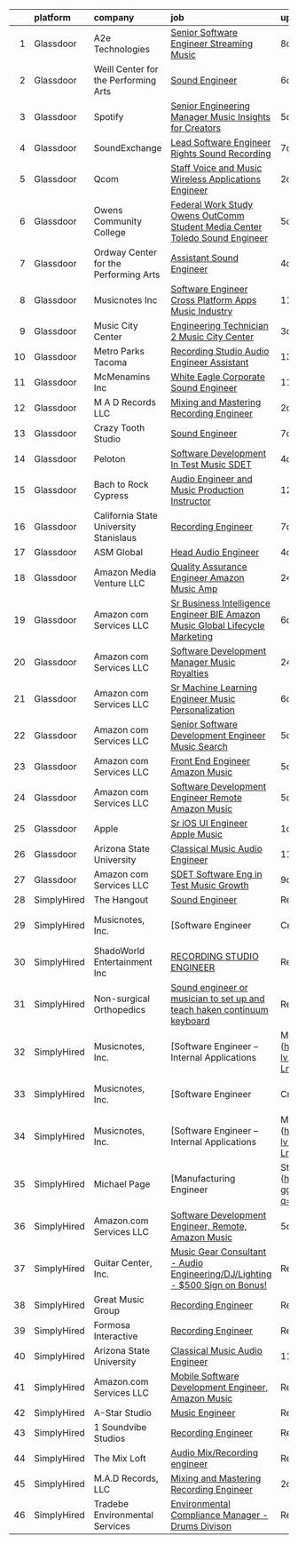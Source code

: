 

|    | platform    | company                                | job                                                                                                                                                                                                                                                                                                                                                                                                                                                                                                                                                                                                                                                                                                                                                                                                                                                                                                                                                                                                                                                                                                                                                                                                                                                                                                                                                   | update_time   | location            |
|---:|:------------|:---------------------------------------|:------------------------------------------------------------------------------------------------------------------------------------------------------------------------------------------------------------------------------------------------------------------------------------------------------------------------------------------------------------------------------------------------------------------------------------------------------------------------------------------------------------------------------------------------------------------------------------------------------------------------------------------------------------------------------------------------------------------------------------------------------------------------------------------------------------------------------------------------------------------------------------------------------------------------------------------------------------------------------------------------------------------------------------------------------------------------------------------------------------------------------------------------------------------------------------------------------------------------------------------------------------------------------------------------------------------------------------------------------|:--------------|:--------------------|
|  1 | Glassdoor   | A2e Technologies                       | [Senior Software Engineer  Streaming Music ](https://www.glassdoor.com/partner/jobListing.htm?pos=126&ao=1136043&s=58&guid=00000182c986d046af366ad67fd344d3&src=GD_JOB_AD&t=SR&vt=w&ea=1&cs=1_cacf07b9&cb=1661238432102&jobListingId=1008070692080&jrtk=3-0-1gb4odk3agfr1801-1gb4odk3sghrk800-d22245dfa3e12a86-)                                                                                                                                                                                                                                                                                                                                                                                                                                                                                                                                                                                                                                                                                                                                                                                                                                                                                                                                                                                                                                      | 8d            | Seattle, WA         |
|  2 | Glassdoor   | Weill Center for the Performing Arts   | [Sound Engineer](https://www.glassdoor.com/partner/jobListing.htm?pos=113&ao=1136043&s=58&guid=00000182c986d046af366ad67fd344d3&src=GD_JOB_AD&t=SR&vt=w&ea=1&cs=1_765f31bc&cb=1661238432101&jobListingId=1008073732344&jrtk=3-0-1gb4odk3agfr1801-1gb4odk3sghrk800-4906a36905a240fe-)                                                                                                                                                                                                                                                                                                                                                                                                                                                                                                                                                                                                                                                                                                                                                                                                                                                                                                                                                                                                                                                                  | 6d            | Sheboygan, WI       |
|  3 | Glassdoor   | Spotify                                | [Senior Engineering Manager  Music Insights for Creators](https://www.glassdoor.com/partner/jobListing.htm?pos=120&ao=1136043&s=58&guid=00000182c986d046af366ad67fd344d3&src=GD_JOB_AD&t=SR&vt=w&cs=1_dcdfc985&cb=1661238432102&jobListingId=1008076493793&jrtk=3-0-1gb4odk3agfr1801-1gb4odk3sghrk800-fefaf5b0f0c6d0af-)                                                                                                                                                                                                                                                                                                                                                                                                                                                                                                                                                                                                                                                                                                                                                                                                                                                                                                                                                                                                                              | 5d            | New York, NY        |
|  4 | Glassdoor   | SoundExchange                          | [Lead Software Engineer  Rights Sound Recording ](https://www.glassdoor.com/partner/jobListing.htm?pos=123&ao=1136043&s=58&guid=00000182c986d046af366ad67fd344d3&src=GD_JOB_AD&t=SR&vt=w&cs=1_234b7440&cb=1661238432102&jobListingId=1008071807412&jrtk=3-0-1gb4odk3agfr1801-1gb4odk3sghrk800-b6c59cac365880ba-)                                                                                                                                                                                                                                                                                                                                                                                                                                                                                                                                                                                                                                                                                                                                                                                                                                                                                                                                                                                                                                      | 7d            | Remote              |
|  5 | Glassdoor   | Qcom                                   | [Staff Voice and Music Wireless Applications Engineer](https://www.glassdoor.com/partner/jobListing.htm?pos=105&ao=1136043&s=58&guid=00000182c986d046af366ad67fd344d3&src=GD_JOB_AD&t=SR&vt=w&cs=1_fc2d34c0&cb=1661238432100&jobListingId=1008082683202&jrtk=3-0-1gb4odk3agfr1801-1gb4odk3sghrk800-b226a5106e9df6db-)                                                                                                                                                                                                                                                                                                                                                                                                                                                                                                                                                                                                                                                                                                                                                                                                                                                                                                                                                                                                                                 | 2d            | San Jose, CA        |
|  6 | Glassdoor   | Owens Community College                | [Federal Work Study  Owens OutComm Student Media Center Toledo  Sound Engineer](https://www.glassdoor.com/partner/jobListing.htm?pos=115&ao=1136043&s=58&guid=00000182c986d046af366ad67fd344d3&src=GD_JOB_AD&t=SR&vt=w&cs=1_5c552061&cb=1661238432101&jobListingId=1008076523041&jrtk=3-0-1gb4odk3agfr1801-1gb4odk3sghrk800-4ada3dd420aafbd1-)                                                                                                                                                                                                                                                                                                                                                                                                                                                                                                                                                                                                                                                                                                                                                                                                                                                                                                                                                                                                        | 5d            | Toledo, OH          |
|  7 | Glassdoor   | Ordway Center for the Performing Arts  | [Assistant Sound Engineer](https://www.glassdoor.com/partner/jobListing.htm?pos=112&ao=1136043&s=58&guid=00000182c986d046af366ad67fd344d3&src=GD_JOB_AD&t=SR&vt=w&ea=1&cs=1_5b3afabb&cb=1661238432101&jobListingId=1008079532547&jrtk=3-0-1gb4odk3agfr1801-1gb4odk3sghrk800-5856df3a239138d6-)                                                                                                                                                                                                                                                                                                                                                                                                                                                                                                                                                                                                                                                                                                                                                                                                                                                                                                                                                                                                                                                        | 4d            | Saint Paul, MN      |
|  8 | Glassdoor   | Musicnotes  Inc                        | [Software Engineer   Cross Platform Apps   Music Industry](https://www.glassdoor.com/partner/jobListing.htm?pos=101&ao=1110586&s=58&guid=00000182c986d046af366ad67fd344d3&src=GD_JOB_AD&t=SR&vt=w&ea=1&cs=1_ae89a8bb&cb=1661238432100&jobListingId=1008067368242&cpc=0C139D4CAD5A6DB2&jrtk=3-0-1gb4odk3agfr1801-1gb4odk3sghrk800-e171e5a85bb6462c--6NYlbfkN0AzOvrGu_UugWgn3GqKRF9Dlu_Ew02IZ-2nOt7BxrJX_T9UyePuI4_eSA9dYE24Ro-DFYisjcrrJvnhkC_jcplk_fuPq1eQhYKVGE5Yr45F8QB9Fb0xbh6VTVKyPOCp_L9i2wi79_pybUfwGBDH2ZiKUA5hML8qZIM2-j4Va3zVneCVXGMXCBsvODHOMcfeYzlI656rv_sA736ZBOztjgs6vRuSKmTFqohJHrwCMfK9uwijPuErfo0O-dWbXcesFpv0GbDFTop0Bnoipp21VDuzZUyiJKBFNbm919M7ALkI2QFnbTQ3p98ZD7OK9BRnhzPqt2R1wX0wR79fs4JKnyBbhSEWAq53rNDEPcyWuesKnCkOZfl3imZMwWk8gq_CbgUqipOH6ADcK4zMRGM6rgEebuTKSgD2B9yQdr5Na76JIlnaBFZ2rjbXkKFuRY2cCYNwTXdDpDJ43PPKSq_WfBHAxesPZX16nIDeUDQ3xYfJ6EmNBoW9oyX4QkhEDsqeG2C8-Md0iMXQC3Atx_AOM_39GZK_N1wXjlE%3D)                                                                                                                                                                                                                                                                                                                                                                                                                     | 11d           | Remote              |
|  9 | Glassdoor   | Music City Center                      | [Engineering Technician 2   Music City Center](https://www.glassdoor.com/partner/jobListing.htm?pos=122&ao=1136043&s=58&guid=00000182c986d046af366ad67fd344d3&src=GD_JOB_AD&t=SR&vt=w&ea=1&cs=1_278377f9&cb=1661238432102&jobListingId=1008081103182&jrtk=3-0-1gb4odk3agfr1801-1gb4odk3sghrk800-7b7f49e13b736bab-)                                                                                                                                                                                                                                                                                                                                                                                                                                                                                                                                                                                                                                                                                                                                                                                                                                                                                                                                                                                                                                    | 3d            | Nashville, TN       |
| 10 | Glassdoor   | Metro Parks Tacoma                     | [Recording Studio   Audio Engineer   Assistant](https://www.glassdoor.com/partner/jobListing.htm?pos=127&ao=1136043&s=58&guid=00000182c986d046af366ad67fd344d3&src=GD_JOB_AD&t=SR&vt=w&cs=1_059312d0&cb=1661238432104&jobListingId=1008063971098&jrtk=3-0-1gb4odk3agfr1801-1gb4odk3sghrk800-82c3ab8a888c22a7-)                                                                                                                                                                                                                                                                                                                                                                                                                                                                                                                                                                                                                                                                                                                                                                                                                                                                                                                                                                                                                                        | 13d           | Tacoma, WA          |
| 11 | Glassdoor   | McMenamins  Inc                        | [White Eagle Corporate Sound Engineer](https://www.glassdoor.com/partner/jobListing.htm?pos=116&ao=1136043&s=58&guid=00000182c986d046af366ad67fd344d3&src=GD_JOB_AD&t=SR&vt=w&cs=1_6573e1cf&cb=1661238432102&jobListingId=1008067513994&jrtk=3-0-1gb4odk3agfr1801-1gb4odk3sghrk800-44081700c6343591-)                                                                                                                                                                                                                                                                                                                                                                                                                                                                                                                                                                                                                                                                                                                                                                                                                                                                                                                                                                                                                                                 | 11d           | Portland, OR        |
| 12 | Glassdoor   | M A D Records  LLC                     | [Mixing and Mastering Recording Engineer](https://www.glassdoor.com/partner/jobListing.htm?pos=103&ao=1136043&s=58&guid=00000182c986d046af366ad67fd344d3&src=GD_JOB_AD&t=SR&vt=w&ea=1&cs=1_f1a0cebc&cb=1661238432100&jobListingId=1008082851002&jrtk=3-0-1gb4odk3agfr1801-1gb4odk3sghrk800-1ef587c60b88b873-)                                                                                                                                                                                                                                                                                                                                                                                                                                                                                                                                                                                                                                                                                                                                                                                                                                                                                                                                                                                                                                         | 2d            | Las Vegas, NV       |
| 13 | Glassdoor   | Crazy Tooth Studio                     | [Sound Engineer](https://www.glassdoor.com/partner/jobListing.htm?pos=106&ao=1136043&s=58&guid=00000182c986d046af366ad67fd344d3&src=GD_JOB_AD&t=SR&vt=w&ea=1&cs=1_da090b3b&cb=1661238432101&jobListingId=1008072463616&jrtk=3-0-1gb4odk3agfr1801-1gb4odk3sghrk800-f5d2c4a718942a67-)                                                                                                                                                                                                                                                                                                                                                                                                                                                                                                                                                                                                                                                                                                                                                                                                                                                                                                                                                                                                                                                                  | 7d            | Reno, NV            |
| 14 | Glassdoor   | Peloton                                | [Software Development In Test   Music  SDET ](https://www.glassdoor.com/partner/jobListing.htm?pos=114&ao=1136043&s=58&guid=00000182c986d046af366ad67fd344d3&src=GD_JOB_AD&t=SR&vt=w&ea=1&cs=1_3bda71dd&cb=1661238432101&jobListingId=1008078798511&jrtk=3-0-1gb4odk3agfr1801-1gb4odk3sghrk800-c188b00975dabe46-)                                                                                                                                                                                                                                                                                                                                                                                                                                                                                                                                                                                                                                                                                                                                                                                                                                                                                                                                                                                                                                     | 4d            | Atlanta, GA         |
| 15 | Glassdoor   | Bach to Rock Cypress                   | [Audio Engineer and Music Production Instructor](https://www.glassdoor.com/partner/jobListing.htm?pos=118&ao=1136043&s=58&guid=00000182c986d046af366ad67fd344d3&src=GD_JOB_AD&t=SR&vt=w&ea=1&cs=1_506422ea&cb=1661238432102&jobListingId=1008065309403&jrtk=3-0-1gb4odk3agfr1801-1gb4odk3sghrk800-35a1e42543f182e4-)                                                                                                                                                                                                                                                                                                                                                                                                                                                                                                                                                                                                                                                                                                                                                                                                                                                                                                                                                                                                                                  | 12d           | Cypress, TX         |
| 16 | Glassdoor   | California State University Stanislaus | [Recording Engineer](https://www.glassdoor.com/partner/jobListing.htm?pos=125&ao=1136043&s=58&guid=00000182c986d046af366ad67fd344d3&src=GD_JOB_AD&t=SR&vt=w&cs=1_149645f2&cb=1661238432102&jobListingId=1008072092650&jrtk=3-0-1gb4odk3agfr1801-1gb4odk3sghrk800-c45e8aecef8da5d2-)                                                                                                                                                                                                                                                                                                                                                                                                                                                                                                                                                                                                                                                                                                                                                                                                                                                                                                                                                                                                                                                                   | 7d            | Turlock, CA         |
| 17 | Glassdoor   | ASM Global                             | [Head Audio Engineer](https://www.glassdoor.com/partner/jobListing.htm?pos=111&ao=1136043&s=58&guid=00000182c986d046af366ad67fd344d3&src=GD_JOB_AD&t=SR&vt=w&cs=1_365d5648&cb=1661238432101&jobListingId=1008079907544&jrtk=3-0-1gb4odk3agfr1801-1gb4odk3sghrk800-0804dc700544879d-)                                                                                                                                                                                                                                                                                                                                                                                                                                                                                                                                                                                                                                                                                                                                                                                                                                                                                                                                                                                                                                                                  | 4d            | Tacoma, WA          |
| 18 | Glassdoor   | Amazon Media Venture LLC               | [Quality Assurance Engineer   Amazon Music  Amp](https://www.glassdoor.com/partner/jobListing.htm?pos=107&ao=1136043&s=58&guid=00000182c986d046af366ad67fd344d3&src=GD_JOB_AD&t=SR&vt=w&cs=1_85faa086&cb=1661238432101&jobListingId=1008086504695&jrtk=3-0-1gb4odk3agfr1801-1gb4odk3sghrk800-7523a481ea660ac7-)                                                                                                                                                                                                                                                                                                                                                                                                                                                                                                                                                                                                                                                                                                                                                                                                                                                                                                                                                                                                                                       | 24h           | Culver City, CA     |
| 19 | Glassdoor   | Amazon com Services LLC                | [Sr  Business Intelligence Engineer  BIE   Amazon Music  Global Lifecycle Marketing](https://www.glassdoor.com/partner/jobListing.htm?pos=121&ao=1136043&s=58&guid=00000182c986d046af366ad67fd344d3&src=GD_JOB_AD&t=SR&vt=w&cs=1_e673461f&cb=1661238432102&jobListingId=1008073700991&jrtk=3-0-1gb4odk3agfr1801-1gb4odk3sghrk800-e872857eb0fee584-)                                                                                                                                                                                                                                                                                                                                                                                                                                                                                                                                                                                                                                                                                                                                                                                                                                                                                                                                                                                                   | 6d            | Culver City, CA     |
| 20 | Glassdoor   | Amazon com Services LLC                | [Software Development Manager  Music Royalties](https://www.glassdoor.com/partner/jobListing.htm?pos=124&ao=1136043&s=58&guid=00000182c986d046af366ad67fd344d3&src=GD_JOB_AD&t=SR&vt=w&cs=1_ae7a7414&cb=1661238432102&jobListingId=1008084966267&jrtk=3-0-1gb4odk3agfr1801-1gb4odk3sghrk800-ef39db2e1ec86342-)                                                                                                                                                                                                                                                                                                                                                                                                                                                                                                                                                                                                                                                                                                                                                                                                                                                                                                                                                                                                                                        | 24h           | San Francisco, CA   |
| 21 | Glassdoor   | Amazon com Services LLC                | [Sr Machine Learning Engineer  Music Personalization](https://www.glassdoor.com/partner/jobListing.htm?pos=110&ao=1136043&s=58&guid=00000182c986d046af366ad67fd344d3&src=GD_JOB_AD&t=SR&vt=w&cs=1_53371247&cb=1661238432101&jobListingId=1008073674728&jrtk=3-0-1gb4odk3agfr1801-1gb4odk3sghrk800-81a5f7bbc616b67b-)                                                                                                                                                                                                                                                                                                                                                                                                                                                                                                                                                                                                                                                                                                                                                                                                                                                                                                                                                                                                                                  | 6d            | San Francisco, CA   |
| 22 | Glassdoor   | Amazon com Services LLC                | [Senior Software Development Engineer  Music  Search ](https://www.glassdoor.com/partner/jobListing.htm?pos=119&ao=1136043&s=58&guid=00000182c986d046af366ad67fd344d3&src=GD_JOB_AD&t=SR&vt=w&cs=1_c7cc52ef&cb=1661238432102&jobListingId=1008076128883&jrtk=3-0-1gb4odk3agfr1801-1gb4odk3sghrk800-1066ccbc26afc3f9-)                                                                                                                                                                                                                                                                                                                                                                                                                                                                                                                                                                                                                                                                                                                                                                                                                                                                                                                                                                                                                                 | 5d            | San Francisco, CA   |
| 23 | Glassdoor   | Amazon com Services LLC                | [Front End Engineer   Amazon Music](https://www.glassdoor.com/partner/jobListing.htm?pos=104&ao=1136043&s=58&guid=00000182c986d046af366ad67fd344d3&src=GD_JOB_AD&t=SR&vt=w&cs=1_9cf9c244&cb=1661238432100&jobListingId=1008075514788&jrtk=3-0-1gb4odk3agfr1801-1gb4odk3sghrk800-715a8f6f79b0da99-)                                                                                                                                                                                                                                                                                                                                                                                                                                                                                                                                                                                                                                                                                                                                                                                                                                                                                                                                                                                                                                                    | 5d            | Culver City, CA     |
| 24 | Glassdoor   | Amazon com Services LLC                | [Software Development Engineer  Remote  Amazon Music](https://www.glassdoor.com/partner/jobListing.htm?pos=108&ao=1136043&s=58&guid=00000182c986d046af366ad67fd344d3&src=GD_JOB_AD&t=SR&vt=w&cs=1_478777eb&cb=1661238432101&jobListingId=1008075514348&jrtk=3-0-1gb4odk3agfr1801-1gb4odk3sghrk800-89f393d3b7e88b2f-)                                                                                                                                                                                                                                                                                                                                                                                                                                                                                                                                                                                                                                                                                                                                                                                                                                                                                                                                                                                                                                  | 5d            | Remote              |
| 25 | Glassdoor   | Apple                                  | [Sr  iOS UI Engineer Apple Music](https://www.glassdoor.com/partner/jobListing.htm?pos=102&ao=1110586&s=58&guid=00000182c986d046af366ad67fd344d3&src=GD_JOB_AD&t=SR&vt=w&cs=1_4f0805ed&cb=1661238432100&jobListingId=1008084352061&cpc=3BA4CE39D5B5DEF5&jrtk=3-0-1gb4odk3agfr1801-1gb4odk3sghrk800-2aec7d6187f7ac12--6NYlbfkN0BvKrLyj5gPmtZO9T8euul8TCxuuKNOtzRJOomxnwSEodTz2Bc-sPZl1dBMH13w-jPuKJeE-AIwC7Kr9dxNbSC99z9IpOWBNe5cTyp3hBnw4tgYhST3YHA6r8srSklhEraOV3bjTPy_9ZJqjF8Mo5R78jrEKmNaDwOWoLNlLtdt2hLzgbHbQNdTqsjv8hKkFylp4SKh41x59yER6s2zsbv0pb1A1sHoVO7E5ZxOI7bkA99_7L1zrgGJrgr1SfdRcxs3yKjEWDwecnDgfNNyNv-KP-Z3tqTzyWunLODsp96sOaPSPOuYgmc3sglB7BrLgtSE3cU3Cj6qBZyRy_t3Hw5hiGNQiz3ktjTUteXdF1BhYmlIeHSpeFGi_6CgK7cHo2wD_ToKByaZHdsTxfEro5Nc7nft40d55MmCVpvMRv18COXI5l4MMFIQKrrxeHe71D3-CNt9ROrNuczdtiHoi_mdgG-rU9vWQvwcxQw1ahAybdE92txggri8boSk8HJmDg0JTMkIdZ45o3grRZ7GZDlqJTQdabE_3z1zvns_lfqORIv5_8cshNmdIYLfFqchgqAU0si0oQsRoQPfwF-QZbzMxrb50na3gcvtLKEj84ndsURayGs5_TcSu3CLYN7TsYHAIdnKWhpD7vvoQPhq9u2oNuVee0epOpIHuTm7i6uQ16CWYgJsejsRIAxT0XQhTB6qYkY6au5TdzF0BlQOJVaXlWhUFFUo_mw6XMNYgVt9Q9Lc-2xRAqv-TI65l7yYaTXdCbNxsI7sqq8bIYrr31dV4Yi4jDK6En4CwTI30493Sn2_R0n7keGSXEid8sGINSlsdhhs3Cta9cni_znBU5aBxasIPMHRfEtbrWXWAh4VxDdqkCJJbNI17gI2juIaGpHLpvniTAL1fgZhORAYPhvHTH0jYYj-W20wIEd-qHvKaAfID6Vx_fa_nt1qsy46LIqYOu-uFRKGfFMja8ZP-Bd9) | 1d            | Seattle, WA         |
| 26 | Glassdoor   | Arizona State University               | [Classical Music Audio Engineer](https://www.glassdoor.com/partner/jobListing.htm?pos=117&ao=1136043&s=58&guid=00000182c986d046af366ad67fd344d3&src=GD_JOB_AD&t=SR&vt=w&cs=1_e1dcfa04&cb=1661238432102&jobListingId=1008067160129&jrtk=3-0-1gb4odk3agfr1801-1gb4odk3sghrk800-121832ac7e6dd511-)                                                                                                                                                                                                                                                                                                                                                                                                                                                                                                                                                                                                                                                                                                                                                                                                                                                                                                                                                                                                                                                       | 11d           | Phoenix, AZ         |
| 27 | Glassdoor   | Amazon com Services LLC                | [SDET  Software Eng in Test  Music Growth](https://www.glassdoor.com/partner/jobListing.htm?pos=109&ao=1136043&s=58&guid=00000182c986d046af366ad67fd344d3&src=GD_JOB_AD&t=SR&vt=w&cs=1_0be77433&cb=1661238432101&jobListingId=1008069543759&jrtk=3-0-1gb4odk3agfr1801-1gb4odk3sghrk800-01ef90ed90cfbf63-)                                                                                                                                                                                                                                                                                                                                                                                                                                                                                                                                                                                                                                                                                                                                                                                                                                                                                                                                                                                                                                             | 9d            | Remote              |
| 28 | SimplyHired | The Hangout                            | [Sound Engineer](https://www.simplyhired.com/job/pPtma4KfpJL8yv0IV160PCctZ7zJieTNPnwDrISJ5-REzhgDQyRTVw?q=music+engineer)                                                                                                                                                                                                                                                                                                                                                                                                                                                                                                                                                                                                                                                                                                                                                                                                                                                                                                                                                                                                                                                                                                                                                                                                                             | Recently      | Myrtle Beach, SC    |
| 29 | SimplyHired | Musicnotes, Inc.                       | [Software Engineer | Cross-Platform Apps | Music Industry](https://www.simplyhired.com/job/k8E4fg8SWWqgvPsk4kBA2CqJDhhUZAmYysUfvRGHibz7cVQEY9wzyw?q=music+engineer)                                                                                                                                                                                                                                                                                                                                                                                                                                                                                                                                                                                                                                                                                                                                                                                                                                                                                                                                                                                                                                                                                                                                                                                   | 11d           | Remote              |
| 30 | SimplyHired | ShadoWorld Entertainment Inc           | [RECORDING STUDIO ENGINEER](https://www.simplyhired.com/job/GwCuzAE1Z75JKGOc64ylj3GPMzBTziX1HpRLOs1Ry1SWuirAjqBXVA?q=music+engineer)                                                                                                                                                                                                                                                                                                                                                                                                                                                                                                                                                                                                                                                                                                                                                                                                                                                                                                                                                                                                                                                                                                                                                                                                                  | Recently      | Los Angeles, CA     |
| 31 | SimplyHired | Non-surgical Orthopedics               | [Sound engineer or musician to set up and teach haken continuum keyboard](https://www.simplyhired.com/job/7y5RxfWgvBhvD5ARANj7xR1wS24g3fPvxpYIHCnLHOc6p5-BJXdA0g?q=music+engineer)                                                                                                                                                                                                                                                                                                                                                                                                                                                                                                                                                                                                                                                                                                                                                                                                                                                                                                                                                                                                                                                                                                                                                                    | Recently      | Hicksville, NY      |
| 32 | SimplyHired | Musicnotes, Inc.                       | [Software Engineer – Internal Applications | Music Industry](https://www.simplyhired.com/job/CJj4BR8cQSu-lv26kchc9c99R6mB050UHH-Lnqgt3YQdfFX2vFlL3A?q=music+engineer)                                                                                                                                                                                                                                                                                                                                                                                                                                                                                                                                                                                                                                                                                                                                                                                                                                                                                                                                                                                                                                                                                                                                                                                 | 12d           | Remote              |
| 33 | SimplyHired | Musicnotes, Inc.                       | [Software Engineer | Cross-Platform Apps | Music Industry](https://www.simplyhired.com/job/k8E4fg8SWWqgvPsk4kBA2CqJDhhUZAmYysUfvRGHibz7cVQEY9wzyw?q=music+engineer)                                                                                                                                                                                                                                                                                                                                                                                                                                                                                                                                                                                                                                                                                                                                                                                                                                                                                                                                                                                                                                                                                                                                                                                   | 11d           | Remote              |
| 34 | SimplyHired | Musicnotes, Inc.                       | [Software Engineer – Internal Applications | Music Industry](https://www.simplyhired.com/job/CJj4BR8cQSu-lv26kchc9c99R6mB050UHH-Lnqgt3YQdfFX2vFlL3A?q=music+engineer)                                                                                                                                                                                                                                                                                                                                                                                                                                                                                                                                                                                                                                                                                                                                                                                                                                                                                                                                                                                                                                                                                                                                                                                 | 12d           | Remote              |
| 35 | SimplyHired | Michael Page                           | [Manufacturing Engineer | Steel Drums](https://www.simplyhired.com/job/inkhrWtj930LpUrb-ggo0gnzhUFLFSzRzJo32n-Ot9jYamjHbIsD-A?q=music+engineer)                                                                                                                                                                                                                                                                                                                                                                                                                                                                                                                                                                                                                                                                                                                                                                                                                                                                                                                                                                                                                                                                                                                                                                                                       | Recently      | Cicero, IL          |
| 36 | SimplyHired | Amazon.com Services LLC                | [Software Development Engineer, Remote, Amazon Music](https://www.simplyhired.com/job/d65y3BBFgV5dLOtO9e9WUMV5tuMFDJ0s8EwJtEMZSQeqRopxjao6dw?q=music+engineer)                                                                                                                                                                                                                                                                                                                                                                                                                                                                                                                                                                                                                                                                                                                                                                                                                                                                                                                                                                                                                                                                                                                                                                                        | 5d            | Remote +6 locations |
| 37 | SimplyHired | Guitar Center, Inc.                    | [Music Gear Consultant - Audio Engineering/DJ/Lighting - $500 Sign on Bonus!](https://www.simplyhired.com/job/A1q2-hoFBf33n2hzvrtqJdUCpA-f5UgA83I6sNug1CkHmCGdLFdqzA?q=music+engineer)                                                                                                                                                                                                                                                                                                                                                                                                                                                                                                                                                                                                                                                                                                                                                                                                                                                                                                                                                                                                                                                                                                                                                                | Recently      | Nashville, TN       |
| 38 | SimplyHired | Great Music Group                      | [Recording Engineer](https://www.simplyhired.com/job/KdtBz20qTjUZIp8oO0tR_6v4kEIhLgO5XK_RByszcRqXz1WmRjoiUg?q=music+engineer)                                                                                                                                                                                                                                                                                                                                                                                                                                                                                                                                                                                                                                                                                                                                                                                                                                                                                                                                                                                                                                                                                                                                                                                                                         | Recently      | Minneapolis, MN     |
| 39 | SimplyHired | Formosa Interactive                    | [Recording Engineer](https://www.simplyhired.com/job/29sDM0Sr9JlQYH7solN3F74VDbJwVqpkxGxp49jc-twKzjzyunLXRQ?q=music+engineer)                                                                                                                                                                                                                                                                                                                                                                                                                                                                                                                                                                                                                                                                                                                                                                                                                                                                                                                                                                                                                                                                                                                                                                                                                         | Recently      | Los Angeles, CA     |
| 40 | SimplyHired | Arizona State University               | [Classical Music Audio Engineer](https://www.simplyhired.com/job/t17_XWiOw7sBQfof3BgpnlS9z56t4GTt33N6lARRekEGck1c_11zuA?q=music+engineer)                                                                                                                                                                                                                                                                                                                                                                                                                                                                                                                                                                                                                                                                                                                                                                                                                                                                                                                                                                                                                                                                                                                                                                                                             | 11d           | Phoenix, AZ         |
| 41 | SimplyHired | Amazon.com Services LLC                | [Mobile Software Development Engineer, Amazon Music](https://www.simplyhired.com/job/qpZ7cPNrZcyH3y7ATHRbNq2zJe1qRN6fP1y5rWh5cHJ7dL64YkvgZw?q=music+engineer)                                                                                                                                                                                                                                                                                                                                                                                                                                                                                                                                                                                                                                                                                                                                                                                                                                                                                                                                                                                                                                                                                                                                                                                         | Recently      | Remote +3 locations |
| 42 | SimplyHired | A-Star Studio                          | [Music Engineer](https://www.simplyhired.com/job/RdaeId60Ue9oxOizVh_YqnRObvSqB0jKFDQ-OD7wq_ym8U6y6gfcLw?q=music+engineer)                                                                                                                                                                                                                                                                                                                                                                                                                                                                                                                                                                                                                                                                                                                                                                                                                                                                                                                                                                                                                                                                                                                                                                                                                             | Recently      | Dallas, TX          |
| 43 | SimplyHired | 1 Soundvibe Studios                    | [Recording Engineer](https://www.simplyhired.com/job/XylTkI5J2rGQUwUyb-5J2gOHNNrfHaeNpKWRciYPgRZcRkriQFUQlQ?q=music+engineer)                                                                                                                                                                                                                                                                                                                                                                                                                                                                                                                                                                                                                                                                                                                                                                                                                                                                                                                                                                                                                                                                                                                                                                                                                         | Recently      | Houston, TX         |
| 44 | SimplyHired | The Mix Loft                           | [Audio Mix/Recording engineer](https://www.simplyhired.com/job/rIGHsg24O55jJJ8A9DMRFO6VT6NUvTOsIHmD2TpNycdZI4evhs-lig?q=music+engineer)                                                                                                                                                                                                                                                                                                                                                                                                                                                                                                                                                                                                                                                                                                                                                                                                                                                                                                                                                                                                                                                                                                                                                                                                               | Recently      | Quincy, MA          |
| 45 | SimplyHired | M.A.D Records, LLC                     | [Mixing and Mastering Recording Engineer](https://www.simplyhired.com/job/r6gEzpa8IpEq3bLcoqpJWi_0HY-nV7vsLkJTArOKZQ8_acy40nqipw?q=music+engineer)                                                                                                                                                                                                                                                                                                                                                                                                                                                                                                                                                                                                                                                                                                                                                                                                                                                                                                                                                                                                                                                                                                                                                                                                    | 2d            | Las Vegas, NV       |
| 46 | SimplyHired | Tradebe Environmental Services         | [Environmental Compliance Manager - Drums Divison](https://www.simplyhired.com/job/dR9kMHUUuh0OPGm7DM4ftH-b2sVV6yX0hdQo4AFblehq5H13CSmF7Q?q=music+engineer)                                                                                                                                                                                                                                                                                                                                                                                                                                                                                                                                                                                                                                                                                                                                                                                                                                                                                                                                                                                                                                                                                                                                                                                           | Recently      | Millington, TN      |